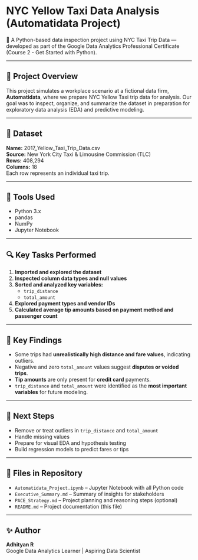 # NYC Yellow Taxi Data Analysis (Automatidata Project)

🚕 A Python-based data inspection project using NYC Taxi Trip Data — developed as part of the Google Data Analytics Professional Certificate (Course 2 - Get Started with Python).

---

## 📌 Project Overview

This project simulates a workplace scenario at a fictional data firm, **Automatidata**, where we prepare NYC Yellow Taxi trip data for analysis. Our goal was to inspect, organize, and summarize the dataset in preparation for exploratory data analysis (EDA) and predictive modeling.

---

## 📁 Dataset

**Name:** 2017_Yellow_Taxi_Trip_Data.csv  
**Source:** New York City Taxi & Limousine Commission (TLC)  
**Rows:** 408,294  
**Columns:** 18  
Each row represents an individual taxi trip.

---

## 🧰 Tools Used

- Python 3.x
- pandas
- NumPy
- Jupyter Notebook

---

## 🔍 Key Tasks Performed

1. **Imported and explored the dataset**
2. **Inspected column data types and null values**
3. **Sorted and analyzed key variables:**
   - `trip_distance`
   - `total_amount`
4. **Explored payment types and vendor IDs**
5. **Calculated average tip amounts based on payment method and passenger count**

---

## 🧠 Key Findings

- Some trips had **unrealistically high distance and fare values**, indicating outliers.
- Negative and zero `total_amount` values suggest **disputes or voided trips**.
- **Tip amounts** are only present for **credit card** payments.
- `trip_distance` and `total_amount` were identified as the **most important variables** for future modeling.

---

## 📌 Next Steps

- Remove or treat outliers in `trip_distance` and `total_amount`
- Handle missing values
- Prepare for visual EDA and hypothesis testing
- Build regression models to predict fares or tips

---

## 📎 Files in Repository

- `Automatidata_Project.ipynb` – Jupyter Notebook with all Python code
- `Executive_Summary.md` – Summary of insights for stakeholders
- `PACE_Strategy.md` – Project planning and reasoning steps (optional)
- `README.md` – Project documentation (this file)

---

## ✨ Author

**Adhityan R**  
Google Data Analytics Learner | Aspiring Data Scientist  

